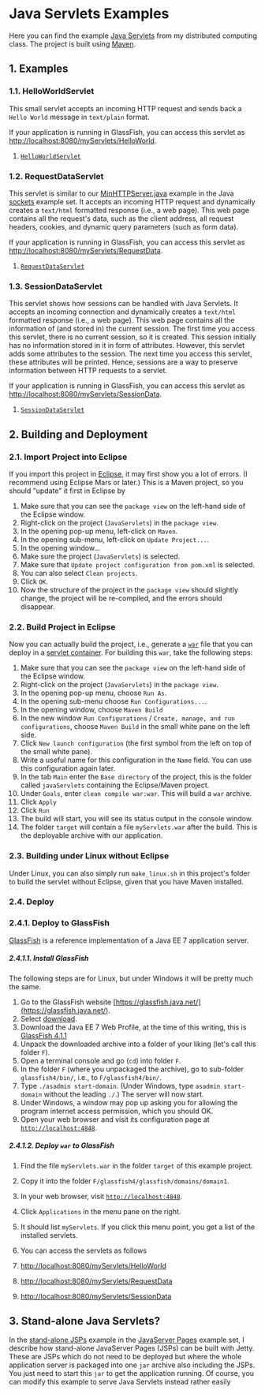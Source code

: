 # Java Servlets Examples

Here you can find the example [Java Servlets](https://en.wikipedia.org/wiki/Java_Servlet) from my distributed computing class. The project is built using [Maven](http://maven.apache.org/).

## 1. Examples

### 1.1. HelloWorldServlet

This small servlet accepts an incoming HTTP request and sends back a `Hello World` message in `text/plain` format.

If your application is running in GlassFish, you can access this servlet as [http://localhost:8080/myServlets/HelloWorld](http://localhost:8080/myServlets/HelloWorld).

1. [`HelloWorldServlet`](http://github.com/thomasWeise/distributedComputingExamples/tree/master/javaServlets/examples/src/main/java/myServlets/HelloWorldServlet.java)

### 1.2. RequestDataServlet

This servlet is similar to our [MinHTTPServer.java](http://github.com/thomasWeise/distributedComputingExamples/tree/master/sockets/java/src/MinHTTPServer.java) example in the Java [sockets](http://github.com/thomasWeise/distributedComputingExamples/tree/master/sockets/java/) example set. It accepts an incoming HTTP request and dynamically creates a `text/html` formatted response (i.e., a web page). This web page contains all the request's data, such as the client address, all request headers, cookies, and dynamic query parameters (such as form data).

If your application is running in GlassFish, you can access this servlet as [http://localhost:8080/myServlets/RequestData](http://localhost:8080/myServlets/RequestData).

1. [`RequestDataServlet`](http://github.com/thomasWeise/distributedComputingExamples/tree/master/javaServlets/examples/src/main/java/myServlets/RequestDataServlet.java)

### 1.3. SessionDataServlet

This servlet shows how sessions can be handled with Java Servlets. It accepts an incoming connection and dynamically creates a `text/html` formatted response (i.e., a web page). This web page contains all the information of (and stored in) the current session. The first time you access this servlet, there is no current session, so it is created. This session initially has no information stored in it in form of attributes. However, this servlet adds some attributes to the session. The next time you access this servlet, these attributes will be printed. Hence, sessions are a way to preserve information between HTTP requests to a servlet.

If your application is running in GlassFish, you can access this servlet as [http://localhost:8080/myServlets/SessionData](http://localhost:8080/myServlets/SessionData).

1. [`SessionDataServlet`](http://github.com/thomasWeise/distributedComputingExamples/tree/master/javaServlets/examples/src/main/java/myServlets/SessionDataServlet.java)

## 2. Building and Deployment

### 2.1. Import Project into Eclipse

If you import this project in [Eclipse](http://www.eclipse.org), it may first show you a lot of errors. (I recommend using Eclipse Mars or later.) This is a Maven project, so you should "update" it first in Eclipse by

1. Make sure that you can see the `package view` on the left-hand side of the Eclipse window.
2. Right-click on the project (`JavaServlets`) in the `package view`.
3. In the opening pop-up menu, left-click on `Maven`.
4. In the opening sub-menu, left-click on `Update Project...`.
5. In the opening window...
  1. Make sure the project (`JavaServlets`) is selected.
  2. Make sure that `Update project configuration from pom.xml` is selected.
  3. You can also select `Clean projects`.
  4. Click `OK`.
6. Now the structure of the project in the `package view` should slightly change, the project will be re-compiled, and the errors should disappear.


### 2.2. Build Project in Eclipse

Now you can actually build the project, i.e., generate a [`war`](https://en.wikipedia.org/wiki/WAR_file_format_%28Sun%29) file that you can deploy in a [servlet container](https://en.wikipedia.org/wiki/Web_container). For building this `war`, take the following steps:

1. Make sure that you can see the `package view` on the left-hand side of the Eclipse window.
2. Right-click on the project (`JavaServlets`) in the `package view`.
3. In the opening pop-up menu, choose `Run As`.
4. In the opening sub-menu choose `Run Configurations...`.
5. In the opening window, choose `Maven Build`
6. In the new window `Run Configurations` / `Create, manage, and run configurations`, choose `Maven Build` in the small white pane on the left side.
7. Click `New launch configuration` (the first symbol from the left on top of the small white pane).
8. Write a useful name for this configuration in the `Name` field. You can use this configuration again later.
9. In the tab `Main` enter the `Base directory` of the project, this is the folder called `javaServlets` containing the Eclipse/Maven project.
10. Under `Goals`, enter `clean compile war:war`. This will build a `war` archive.
11. Click `Apply`
12. Click `Run`
13. The build will start, you will see its status output in the console window.
14. The folder `target` will contain a file `myServlets.war` after the build. This is the deployable archive with our application.

### 2.3. Building under Linux without Eclipse

Under Linux, you can also simply run `make_linux.sh` in this project's folder to build the servlet without Eclipse, given that you have Maven installed.

### 2.4. Deploy

### 2.4.1. Deploy to GlassFish

[GlassFish](https://glassfish.java.net/) is a reference implementation of a Java EE 7 application server.

##### 2.4.1.1. Install GlassFish

The following steps are for Linux, but under Windows it will be pretty much the same.

1. Go to the GlassFish website [https://glassfish.java.net/](https://glassfish.java.net/).
2. Select [download](https://glassfish.java.net/download.html).
3. Download the Java EE 7 Web Profile, at the time of this writing, this is [GlassFish 4.1.1](http://download.java.net/glassfish/4.1.1/release/glassfish-4.1.1-web.zip)
4. Unpack the downloaded archive into a folder of your liking (let's call this folder `F`).
5. Open a terminal console and go (`cd`) into folder `F`.
6. In the folder `F` (where you unpackaged the archive), go to sub-folder `glassfish4/bin/`, i.e., to `F/glassfish4/bin/`.
7. Type `./asadmin start-domain`. (Under Windows, type `asadmin start-domain` without the leading `./`.) The server will now start.
8. Under Windows, a window may pop up asking you for allowing the program internet access permission, which you should OK.
9. Open your web browser and visit its configuration page at [`http://localhost:4848`](http://localhost:4848).

##### 2.4.1.2. Deploy `war` to GlassFish

1. Find the file `myServlets.war` in the folder `target` of this example project.
2. Copy it into the folder `F/glassfish4/glassfish/domains/domain1`.
3. In your web browser, visit [`http://localhost:4848`](http://localhost:4848).
4. Click `Applications` in the menu pane on the right.
5. It should list `myServlets`. If you click this menu point, you get a list of the installed servlets.
6. You can access the servlets as follows

  1. [http://localhost:8080/myServlets/HelloWorld](http://localhost:8080/myServlets/HelloWorld)
  2. [http://localhost:8080/myServlets/RequestData](http://localhost:8080/myServlets/RequestData)
  3. [http://localhost:8080/myServlets/SessionData](http://localhost:8080/myServlets/SessionData)
  
  
## 3. Stand-alone Java Servlets?

In the [stand-alone JSPs](http://github.com/thomasWeise/distributedComputingExamples/tree/master/javaServerPages/standAloneJSPsWithJetty) example in the [JavaServer Pages](http://github.com/thomasWeise/distributedComputingExamples/tree/master/javaServerPages/) example set, I describe how stand-alone JavaServer Pages (JSPs) can be built with Jetty. These are JSPs which do not need to be deployed but where the whole application server is packaged into one `jar` archive also including the JSPs. You just need to start this `jar` to get the application running. Of course, you can modify this example to serve Java Servlets instead rather easily
